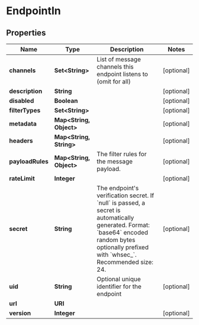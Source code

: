 

# EndpointIn


## Properties

Name | Type | Description | Notes
------------ | ------------- | ------------- | -------------
**channels** | **Set&lt;String&gt;** | List of message channels this endpoint listens to (omit for all) |  [optional]
**description** | **String** |  |  [optional]
**disabled** | **Boolean** |  |  [optional]
**filterTypes** | **Set&lt;String&gt;** |  |  [optional]
**metadata** | **Map&lt;String, Object&gt;** |  |  [optional]
**headers** | **Map&lt;String, String&gt;** |  |  [optional]
**payloadRules** | **Map&lt;String, Object&gt;** | The filter rules for the message payload. |  [optional]
**rateLimit** | **Integer** |  |  [optional]
**secret** | **String** | The endpoint&#39;s verification secret. If &#x60;null&#x60; is passed, a secret is automatically generated. Format: &#x60;base64&#x60; encoded random bytes optionally prefixed with &#x60;whsec_&#x60;. Recommended size: 24. |  [optional]
**uid** | **String** | Optional unique identifier for the endpoint |  [optional]
**url** | **URI** |  | 
**version** | **Integer** |  |  [optional]



